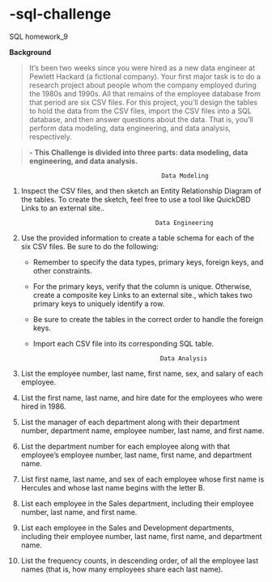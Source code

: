 # -sql-challenge
 SQL homework_9

**Background**

>It’s been two weeks since you were hired as a new data engineer at Pewlett Hackard (a fictional company). Your first major task is to do a research project about people whom the company employed during the 1980s and 1990s. All that remains of the employee database from that period are six CSV files.
For this project, you’ll design the tables to hold the data from the CSV files, import the CSV files into a SQL database, and then answer questions about the data. That is, you’ll perform data modeling, data engineering, and data analysis, respectively.


>**- This Challenge is divided into three parts: data modeling, data engineering, and data analysis.**


                                              Data Modeling

1. Inspect the CSV files, and then sketch an Entity Relationship Diagram of the tables. To create the sketch, feel free to use a tool like QuickDBD Links to an external site..


                                            Data Engineering

1. Use the provided information to create a table schema for each of the six CSV files. Be sure to do the following:
   - Remember to specify the data types, primary keys, foreign keys, and other constraints.
    - For the primary keys, verify that the column is unique. Otherwise, create a composite key Links to an external site., which takes two primary keys to uniquely identify a row.
     - Be sure to create the tables in the correct order to handle the foreign keys.
      - Import each CSV file into its corresponding SQL table.


                                               Data Analysis

1. List the employee number, last name, first name, sex, and salary of each employee.
2. List the first name, last name, and hire date for the employees who were hired in 1986.
3. List the manager of each department along with their department number, department name, employee number, last name, and first name.
4. List the department number for each employee along with that employee’s employee number, last name, first name, and department name.
5. List first name, last name, and sex of each employee whose first name is Hercules and whose last name begins with the letter B.
6. List each employee in the Sales department, including their employee number, last name, and first name.
7. List each employee in the Sales and Development departments, including their employee number, last name, first name, and department name.
8. List the frequency counts, in descending order, of all the employee last names (that is, how many employees share each last name).
